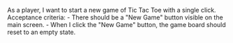 As a player, I want to start a new game of Tic Tac Toe with a single click.
    Acceptance criteria:
    - There should be a "New Game" button visible on the main screen.
    - When I click the "New Game" button, the game board should reset to an empty state.
